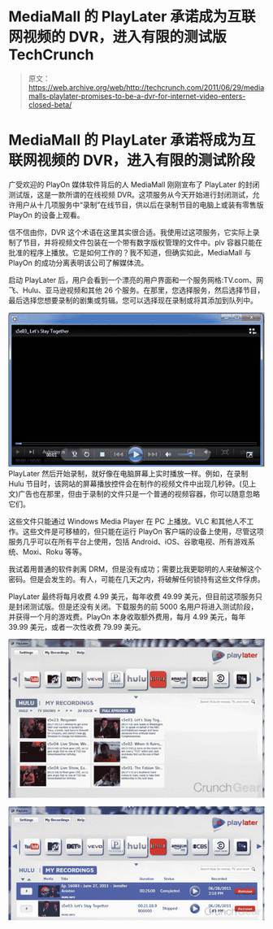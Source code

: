 # MediaMall 的 PlayLater 承诺成为互联网视频的 DVR，进入有限的测试版 TechCrunch

> 原文：<https://web.archive.org/web/http://techcrunch.com/2011/06/29/mediamalls-playlater-promises-to-be-a-dvr-for-internet-video-enters-closed-beta/>

# MediaMall 的 PlayLater 承诺将成为互联网视频的 DVR，进入有限的测试阶段

广受欢迎的 PlayOn 媒体软件背后的人 MediaMall 刚刚宣布了 PlayLater 的封闭测试版，这是一款所谓的在线视频 DVR。这项服务从今天开始进行封闭测试，允许用户从十几项服务中“录制”在线节目，供以后在录制节目的电脑上或装有零售版 PlayOn 的设备上观看。

信不信由你，DVR 这个术语在这里其实很合适。我使用过这项服务，它实际上录制了节目，并将视频文件包装在一个带有数字版权管理的文件中。plv 容器只能在批准的程序上播放。它是如何工作的？我不知道，但确实如此，MediaMall 与 PlayOn 的成功分离表明该公司了解媒体流。

启动 PlayLater 后，用户会看到一个漂亮的用户界面和一个服务网格:TV.com、网飞、Hulu、亚马逊视频和其他 26 个服务。在那里，您选择服务，然后选择节目，最后选择您想要录制的剧集或剪辑。您可以选择现在录制或将其添加到队列中。

[![](img/1f3b01ce1a946b381416ea49f3e21336.png "hulu")](https://web.archive.org/web/20230203041124/https://techcrunch.com/wp-content/uploads/2011/06/hulu.jpg) 
PlayLater 然后开始录制，就好像在电脑屏幕上实时播放一样。例如，在录制 Hulu 节目时，该网站的屏幕播放控件会在制作的视频文件中出现几秒钟。(见上文)广告也在那里，但由于录制的文件只是一个普通的视频容器，你可以随意忽略它们。

这些文件只能通过 Windows Media Player 在 PC 上播放。VLC 和其他人不工作。这些文件是可移植的，但只能在运行 PlayOn 客户端的设备上使用，尽管这项服务几乎可以在所有平台上使用，包括 Android、iOS、谷歌电视、所有游戏系统、Moxi、Roku 等等。

我试着用普通的软件剥离 DRM，但是没有成功；需要比我更聪明的人来破解这个密码。但是会发生的。有人，可能在几天之内，将破解任何锁持有这些文件俘虏。

PlayLater 最终将每月收费 4.99 美元，每年收费 49.99 美元，但目前这项服务只是封闭测试版。但是还没有关闭。下载服务的前 5000 名用户将进入测试阶段，并获得一个月的游戏费。PlayOn 本身收取额外费用，每月 4.99 美元，每年 39.99 美元，或者一次性收费 79.99 美元。

![](img/1104726d778c67abfd308b5b83e461fe.png "playlater2-2")

![](img/af3afdc0fe9096a3f03a77d18a6c8b28.png "playlater3-2")